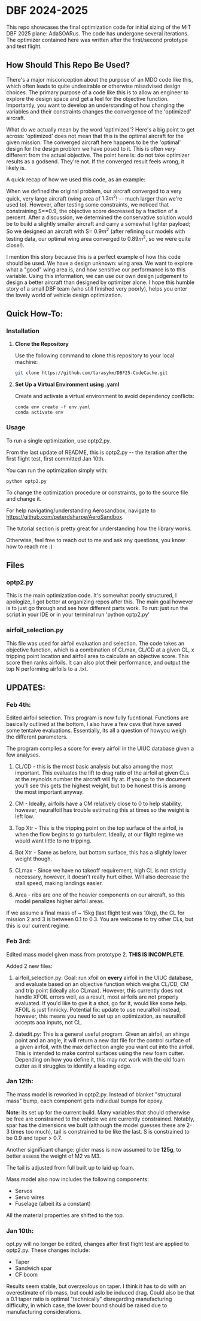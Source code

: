 # DBF 2024-2025 
This repo showcases the final optimization code for initial sizing of the MIT DBF 2025 plane: AdaSOARus. The code has undergone several iterations. The optimizer contained here was written after the first/second prototype and test flight. 

## How Should This Repo Be Used?
There's a major misconception about the purpose of an MDO code like this, which often leads to quite undesirable or otherwise misadvised design choices. The primary purpose of a code like this is to allow an engineer to explore the design space and get a feel for the objective function. Importantly, you want to develop an understanding of how changing the variables and their constraints changes the convergence of the 'optimized' aircraft.

What do we actually mean by the word 'optimized'? Here's a big point to get across: 'optimized' does not mean that this is the optimal aircraft for the given mission. The converged aircraft here happens to be the 'optimal' design for the design problem we have posed to it. This is often *very* different from the actual objective. The point here is: do not take optimizer results as a godsend. They're not. If the converged result feels wrong, it likely is. 

A quick recap of how we used this code, as an example:

When we defined the original problem, our aircraft converged to a very quick, very large aircraft (wing area of $1.3m^2$! -- much larger than we're used to). However, after testing some constraints, we noticed that constraining S==0.9, the objective score decreased by a fraction of a percent. After a discussion, we determined the conservative solution would be to build a slightly smaller aircraft and carry a somewhat lighter payload; So we designed an aircraft with S= $0.9m^2$ (after refining our models with testing data, our optimal wing area converged to $0.89m^2$, so we were quite close!).

I mention this story because this is a perfect example of how this code should be used. We have a design unknown: wing area. We want to explore what a "good" wing area is, and how sensitive our performance is to this variable. Using this information, we can use our own design judgement to design a better aircraft than designed by optimizer alone. I hope this humble story of a small DBF team (who still finished very poorly), helps you enter the lovely world of vehicle design optimization.

## Quick How-To:
### Installation

1. **Clone the Repository**

   Use the following command to clone this repository to your local machine:
   ```bash
   git clone https://github.com/tarasykm/DBF25-CodeCache.git
   ```

2. **Set Up a Virtual Environment using .yaml**

   Create and activate a virtual environment to avoid dependency conflicts:
   ```terminal
   conda env create -f env.yaml
   conda activate env
   ```

### Usage
To run a single optimization, use optp2.py.

From the last update of README, this is optp2.py -- the iteration after the first flight test, first committed Jan 10th. 

You can run the optimization simply with:

``python optp2.py``

To change the optimization procedure or constraints, go to the source file and change it.

For help navigating/understanding Aerosandbox, navigate to https://github.com/peterdsharpe/AeroSandbox.

The tutorial section is pretty great for understanding how the library works. 

Otherwise, feel free to reach out to me and ask any questions, you know how to reach me :)

## Files

### optp2.py
This is the main optimization code. It's somewhat poorly structured, I apologize, I got better at organizing repos after this. The main goal however is to just go through and see how different parts work. To run: just run the script in your IDE or in your terminal run 'python optp2.py'

### airfoil_selection.py
This file was used for airfoil evaluation and selection. The code takes an objective function, which is a combination of CLmax, CL/CD at a given CL, x tripping point location and airfoil area to calculate an objective score. This score then ranks airfoils. It can also plot their performance, and output the top N performing airfoils to a .txt.

## UPDATES:
### Feb 4th:

Edited airfoil selection. This program is now fully fucntional. Functions are basically outlined at the bottom, I also have a few csvs that have saved some tentaive evaluations. Essentially, its all a question of howyou weigh the different parameters.

The program compiles a score for every airfoil in the UIUC database given a few analyses. 

1. CL/CD - this is the most basic analysis but also among the most important. This evaluates the lift to drag ratio of the airfoil at given CLs at the reynolds number the aircraft will fly at. If you go to the document you'll see this gets the highest weight, but to be honest this is among the most important anyway. 

2. CM - Ideally, airfoils have a CM relatively close to 0 to help stability, however, neuralfoil has trouble estimating this at times so the weight is left low. 

3. Top Xtr - This is the tripping point on the top surface of the airfoil, ie when the flow begins to go turbulent. Ideally, at our flight regime we would want little to no tripping. 

4. Bot Xtr - Same as before, but bottom surface, this has a slightly lower weight though. 

5. CLmax - Since we have no takeoff requirement, high CL is not strictly necessary, however, it doesn't really hurt either. Will also decrease the stall speed, making landings easier.

6. Area - ribs are one of the heavier components on our aircraft, so this model penalizes higher airfoil areas.

If we assume a final mass of ~ 15kg (last flight test was 10kg), the CL for mission 2 and 3 is between 0.1 to 0.3. You are welcome to try other CLs, but this is our current regime. 

### Feb 3rd:
Edited mass model given mass from prototype 2. **THIS IS INCOMPLETE**. 

Added 2 new files:
1. airfoil_selection.py:
   Goal: run xfoil on **every** airfoil in the UIUC database, and evaluate based on an objective function which weighs CL/CD, CM and trip point (ideally also CLmax). However, this currently does not handle XFOIL errors well, as a result, most airfoils are not properly evaluated. If you'd like to gve it a shot, go for it, would like some help. XFOIL is just finnicky. Potential fix: update to use neuralfoil instead, however, this means you need to set up an optimization, as neuralfoil accepts aoa inputs, not CL. 

2. datedit.py:
   This is a general useful program. Given an airfoil, an xhinge point and an angle, it will return a new dat file for the control surface of a given airfoil, with the max deflection angle you want cut into the airfoil. This is intended to make control surfaces using the new foam cutter. Depending on how you define it, this may not work with the old foam cutter as it struggles to identify a leading edge. 

### Jan 12th:
The mass model is reworked in optp2.py. Instead of blanket "structural mass" bump, each component gets individual bumps for epoxy. 

**Note**: its set up for the current build. Many variables that should otherwise be free are constrained to the vehicle we are currently constrained. Notably, spar has the dimensions we built (although the model guesses these are 2-3 times too much), tail is constrained to be like the last. S is constrained to be 0.9 and taper > 0.7.

Another significant change: glider mass is now assumed to be **125g**, to better assess the weight of M2 vs M3. 

The tail is adjusted from full built up to laid up foam. 

Mass model also now includes the following components:
 - Servos
 - Servo wires
 - Fuselage (albeit its a constant)

All the material properties are shifted to the top. 
### Jan 10th:
opt.py will no longer be edited, changes after first flight test are applied to optp2.py. These changes include:
 - Taper
 - Sandwich spar
 - CF boom


Results seem stable, but overzealous on taper. I think it has to do with an overestimate of rib mass, but could aslo be induced drag. Could also be that a 0.1 taper ratio is optimal "technically" disregarding manufacturing difficulty, in which case, the lower bound should be raised due to manufacturing considerations.



